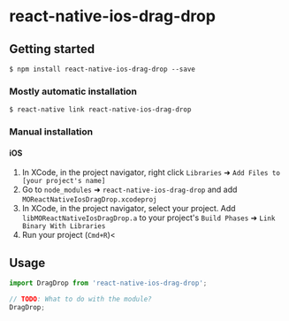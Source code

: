 
# react-native-ios-drag-drop

## Getting started

`$ npm install react-native-ios-drag-drop --save`

### Mostly automatic installation

`$ react-native link react-native-ios-drag-drop`

### Manual installation


#### iOS

1. In XCode, in the project navigator, right click `Libraries` ➜ `Add Files to [your project's name]`
2. Go to `node_modules` ➜ `react-native-ios-drag-drop` and add `MOReactNativeIosDragDrop.xcodeproj`
3. In XCode, in the project navigator, select your project. Add `libMOReactNativeIosDragDrop.a` to your project's `Build Phases` ➜ `Link Binary With Libraries`
4. Run your project (`Cmd+R`)<


## Usage
```javascript
import DragDrop from 'react-native-ios-drag-drop';

// TODO: What to do with the module?
DragDrop;
```
  